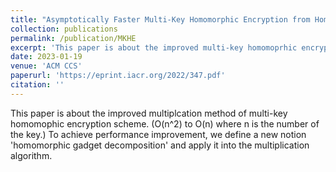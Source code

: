 ```yaml
---
title: "Asymptotically Faster Multi-Key Homomorphic Encryption from Homomorphic Gadget Decomposition"
collection: publications
permalink: /publication/MKHE
excerpt: 'This paper is about the improved multi-key homomoprhic encryption scheme.'
date: 2023-01-19
venue: 'ACM CCS'
paperurl: 'https://eprint.iacr.org/2022/347.pdf'
citation: ''
---
```

This paper is about the improved multiplcation method of multi-key homomophic encryption scheme. (O(n^2) to O(n) where n is the number of the key.) To achieve performance improvement, we define a new notion 'homomorphic gadget decomposition' and apply it into the multiplication algorithm.

<!--[Download paper here](https://eprint.iacr.org/2022/347.pdf)-->
